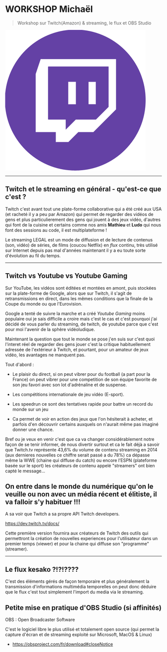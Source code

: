 # WORKSHOP Michaël

> Workshop sur Twitch(Amazon) & streaming, le flux et OBS Studio

![Twitch](Twitch.png)

-------------------------------------------------------

## Twitch et le streaming en général - qu'est-ce que c'est ?

Twitch c'est avant tout une plate-forme collaborative qui a été créé aux USA (et racheté il y a peu par Amazon) qui permet de regarder des vidéos de gens et plus particulierement des gens qui jouent à des jeux vidéo, d'autres qui font de la cuisine et certains comme nos amis **Mathieu** et **Ludo** qui nous font des sessions au code, il est multiplateforme !

Le streaming LEGAL est un mode de diffusion et de lecture de contenus (son, vidéo) de séries, de films (coucou Netflix) en _flux_ continu, très utilisé sur Internet depuis pas mal d'années maintenant il y a eu toute sorte d'évolution au fil du temps.

--------------------------------

## Twitch vs Youtube vs Youtube Gaming

Sur YouTube, les vidéos sont éditées et montées en amont, puis stockées sur la plate-forme de Google, alors que sur Twitch, il s'agit de retransmissions en direct, dans les mêmes conditions que la finale de la Coupe du monde ou que l'Eurovision.

Google a tenté de suivre la marche et a créé _Youtube Gaming_ moins populaire oui je sais difficile a croire mais c'est le cas  et c'est pourquoi j'ai décidé de vous parler du streaming, de twitch, de youtube parce que c'est pour moi l'avenir de la sphère vidéoludique.

Maintenant la question que tout le monde se pose j'en suis sur c'est quoi l'interet réel de regarder des gens jouer c'est la critique habituellement adressée de l'extérieur à Twitch, et pourtant, pour un amateur de jeux vidéo, les avantages ne manquent pas.

Tout d'abord :

- Le plaisir du direct, si on peut vibrer pour du football (a part pour la France) on peut vibrer pour une competition de son équipe favorite de son jeu favori avec son lot d'adrénaline et de suspense.

- Les compétitions internationale de jeu vidéo (E-sport). 
- Les speedrun ce sont des tentatives rapide pour battre un record du monde sur un jeu 
- Ca permet de voir en action des jeux que l'on hésiterait à acheter, et parfois d'en découvrir certains auxquels on n'aurait même pas imaginé donner une chance.

Bref ou je veux en venir c'est que ca va changer considérablement notre façon de se tenir informer, de nous divertir surtout et ca le fait déjà a savoir que Twitch.tv représente 43,6% du volume de contenu streaming en 2014 (aux dernieres nouvelles ce chiffre serait passé a du 78%) ca dépasse même la WWE (chaine qui diffuse du catch) ou encore l’ESPN (plateforme basée sur le sport) les créateurs de contenu appelé "streamers" ont bien capté le message...

## On entre dans le monde du numérique qu'on le veuille ou non avec un média récent et élitiste, il va falloir s'y habituer !!!

A sa voir que Twitch a sa propre API Twitch developers.

https://dev.twitch.tv/docs/

Cette première version fournira aux créateurs de Twitch des outils qui permettront la création de nouvelles experiences pour l'utilisateur dans un premier temps (viewer) et pour la chaine qui diffuse son "programme" (streamer).

--------------------------------------------------

## Le flux kesako ?!?!????

C'est des éléments gérés de façon temporaire et plus généralement la transmission d'informations multimédia temporelles on peut donc déduire que le flux c'est tout simplement l'import du media via le streaming.

## Petite mise en pratique d'OBS Studio (si affinités)

OBS : Open Broadcaster Software

C'est le logiciel libre le plus utilisé et totalement open source (qui permet la capture d'écran et de streaming exploité sur Microsoft, MacOS & Linux)

- https://obsproject.com/fr/download#closeNotice


